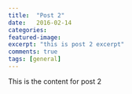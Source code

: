 ```yaml
---
title:  "Post 2"
date:   2016-02-14
categories:
featured-image:
excerpt: "this is post 2 excerpt"
comments: true
tags: [general]
---
```

This is the content for post 2
